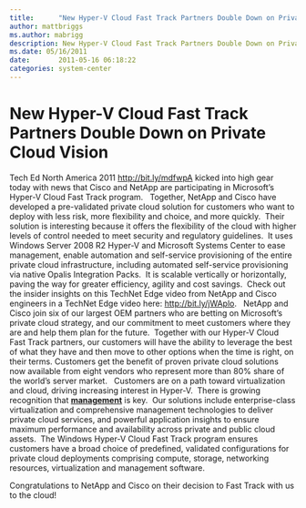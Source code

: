 ```yaml
---
title:      "New Hyper-V Cloud Fast Track Partners Double Down on Private Cloud Vision"
author: mattbriggs
ms.author: mabrigg
description: New Hyper-V Cloud Fast Track Partners Double Down on Private Cloud Vision
ms.date: 05/16/2011
date:       2011-05-16 06:18:22
categories: system-center
---
```

# New Hyper-V Cloud Fast Track Partners Double Down on Private Cloud Vision

Tech Ed North America 2011 <http://bit.ly/mdfwpA> kicked into high gear today with news that Cisco and NetApp are participating in Microsoft’s Hyper-V Cloud Fast Track program.   Together, NetApp and Cisco have developed a pre-validated private cloud solution for customers who want to deploy with less risk, more flexibility and choice, and more quickly.  Their solution is interesting because it offers the flexibility of the cloud with higher levels of control needed to meet security and regulatory guidelines.  It uses Windows Server 2008 R2 Hyper-V and Microsoft Systems Center to ease management, enable automation and self-service provisioning of the entire private cloud infrastructure, including automated self-service provisioning via native Opalis Integration Packs.  It is scalable vertically or horizontally, paving the way for greater efficiency, agility and cost savings.  Check out the insider insights on this TechNet Edge video from NetApp and Cisco engineers in a TechNet Edge video here: <http://bit.ly/jWAplo>.   NetApp and Cisco join six of our largest OEM partners who are betting on Microsoft’s private cloud strategy, and our commitment to meet customers where they are and help them plan for the future.  Together with our Hyper-V Cloud Fast Track partners, our customers will have the ability to leverage the best of what they have and then move to other options when the time is right, on their terms. Customers get the benefit of proven private cloud solutions now available from eight vendors who represent more than 80% share of the world’s server market.   Customers are on a path toward virtualization and cloud, driving increasing interest in Hyper-V.  There is growing recognition that [**management**](https://blogs.technet.com/b/virtualization/archive/2011/04/13/windows-server-hyper-v-and-system-center-raise-the-stakes-in-the-virtualization-race.aspx) is key.  Our solutions include enterprise-class virtualization and comprehensive management technologies to deliver private cloud services, and powerful application insights to ensure maximum performance and availability across private and public cloud assets.  The Windows Hyper-V Cloud Fast Track program ensures customers have a broad choice of predefined, validated configurations for private cloud deployments comprising compute, storage, networking resources, virtualization and management software. 

Congratulations to NetApp and Cisco on their decision to Fast Track with us to the cloud!
